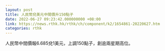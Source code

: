 ```yaml
---
layout: post
title: 人民幣兌美元中間價升150點子
date: 2022-06-27 09:23:42.000000000 +08:00
link: https://news.rthk.hk/rthk/ch/component/k2/1654861-20220627.htm
categories: rthk
---
```


人民幣中間價報6.685兌1美元，上調150點子，創逾兩星期高位。
